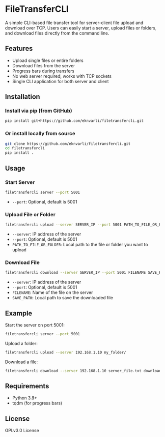 # FileTransferCLI

A simple CLI-based file transfer tool for server-client file upload and download over TCP. Users can easily start a server, upload files or folders, and download files directly from the command line.

## Features
- Upload single files or entire folders
- Download files from the server
- Progress bars during transfers
- No web server required, works with TCP sockets
- Single CLI application for both server and client

## Installation

### Install via pip (from GitHub)
```bash
pip install git+https://github.com/eknvarli/filetransfercli.git
```

### Or install locally from source
```bash
git clone https://github.com/eknvarli/filetransfercli.git
cd filetransfercli
pip install .
```

## Usage

### Start Server
```bash
filetransfercli server --port 5001
```
- `--port`: Optional, default is 5001

### Upload File or Folder
```bash
filetransfercli upload --server SERVER_IP --port 5001 PATH_TO_FILE_OR_FOLDER
```
- `--server`: IP address of the server
- `--port`: Optional, default is 5001
- `PATH_TO_FILE_OR_FOLDER`: Local path to the file or folder you want to upload

### Download File
```bash
filetransfercli download --server SERVER_IP --port 5001 FILENAME SAVE_PATH
```
- `--server`: IP address of the server
- `--port`: Optional, default is 5001
- `FILENAME`: Name of the file on the server
- `SAVE_PATH`: Local path to save the downloaded file

## Example

Start the server on port 5001:
```bash
filetransfercli server --port 5001
```

Upload a folder:
```bash
filetransfercli upload --server 192.168.1.10 my_folder/
```

Download a file:
```bash
filetransfercli download --server 192.168.1.10 server_file.txt downloaded_file.txt
```

## Requirements
- Python 3.8+
- tqdm (for progress bars)

## License
GPLv3.0 License
